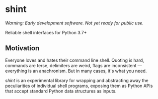 # shint

*Warning: Early development software. Not yet ready for public use.*

Reliable shell interfaces for Python 3.7+

## Motivation

Everyone loves and hates their command line shell. Quoting is hard, commands are
terse, delimiters are weird, flags are inconsistent — everything is an
anachronism. But in many cases, it's what you need.

_shint_ is an experimental library for wrapping and abstracting away the
peculiarities of individual shell programs, exposing them as Python APIs that
accept standard Python data structures as inputs.
